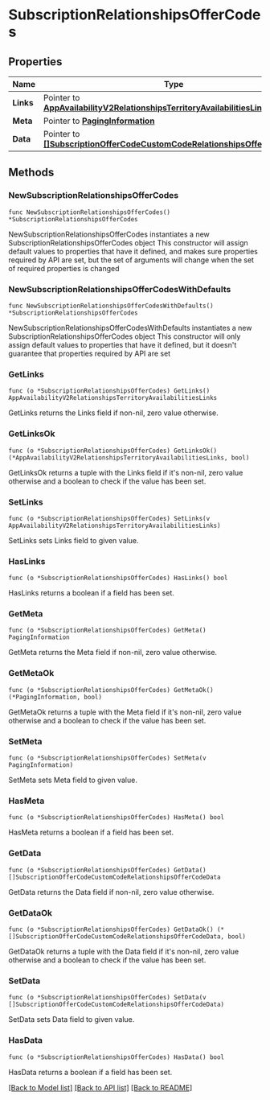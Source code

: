 # SubscriptionRelationshipsOfferCodes

## Properties

Name | Type | Description | Notes
------------ | ------------- | ------------- | -------------
**Links** | Pointer to [**AppAvailabilityV2RelationshipsTerritoryAvailabilitiesLinks**](AppAvailabilityV2RelationshipsTerritoryAvailabilitiesLinks.md) |  | [optional] 
**Meta** | Pointer to [**PagingInformation**](PagingInformation.md) |  | [optional] 
**Data** | Pointer to [**[]SubscriptionOfferCodeCustomCodeRelationshipsOfferCodeData**](SubscriptionOfferCodeCustomCodeRelationshipsOfferCodeData.md) |  | [optional] 

## Methods

### NewSubscriptionRelationshipsOfferCodes

`func NewSubscriptionRelationshipsOfferCodes() *SubscriptionRelationshipsOfferCodes`

NewSubscriptionRelationshipsOfferCodes instantiates a new SubscriptionRelationshipsOfferCodes object
This constructor will assign default values to properties that have it defined,
and makes sure properties required by API are set, but the set of arguments
will change when the set of required properties is changed

### NewSubscriptionRelationshipsOfferCodesWithDefaults

`func NewSubscriptionRelationshipsOfferCodesWithDefaults() *SubscriptionRelationshipsOfferCodes`

NewSubscriptionRelationshipsOfferCodesWithDefaults instantiates a new SubscriptionRelationshipsOfferCodes object
This constructor will only assign default values to properties that have it defined,
but it doesn't guarantee that properties required by API are set

### GetLinks

`func (o *SubscriptionRelationshipsOfferCodes) GetLinks() AppAvailabilityV2RelationshipsTerritoryAvailabilitiesLinks`

GetLinks returns the Links field if non-nil, zero value otherwise.

### GetLinksOk

`func (o *SubscriptionRelationshipsOfferCodes) GetLinksOk() (*AppAvailabilityV2RelationshipsTerritoryAvailabilitiesLinks, bool)`

GetLinksOk returns a tuple with the Links field if it's non-nil, zero value otherwise
and a boolean to check if the value has been set.

### SetLinks

`func (o *SubscriptionRelationshipsOfferCodes) SetLinks(v AppAvailabilityV2RelationshipsTerritoryAvailabilitiesLinks)`

SetLinks sets Links field to given value.

### HasLinks

`func (o *SubscriptionRelationshipsOfferCodes) HasLinks() bool`

HasLinks returns a boolean if a field has been set.

### GetMeta

`func (o *SubscriptionRelationshipsOfferCodes) GetMeta() PagingInformation`

GetMeta returns the Meta field if non-nil, zero value otherwise.

### GetMetaOk

`func (o *SubscriptionRelationshipsOfferCodes) GetMetaOk() (*PagingInformation, bool)`

GetMetaOk returns a tuple with the Meta field if it's non-nil, zero value otherwise
and a boolean to check if the value has been set.

### SetMeta

`func (o *SubscriptionRelationshipsOfferCodes) SetMeta(v PagingInformation)`

SetMeta sets Meta field to given value.

### HasMeta

`func (o *SubscriptionRelationshipsOfferCodes) HasMeta() bool`

HasMeta returns a boolean if a field has been set.

### GetData

`func (o *SubscriptionRelationshipsOfferCodes) GetData() []SubscriptionOfferCodeCustomCodeRelationshipsOfferCodeData`

GetData returns the Data field if non-nil, zero value otherwise.

### GetDataOk

`func (o *SubscriptionRelationshipsOfferCodes) GetDataOk() (*[]SubscriptionOfferCodeCustomCodeRelationshipsOfferCodeData, bool)`

GetDataOk returns a tuple with the Data field if it's non-nil, zero value otherwise
and a boolean to check if the value has been set.

### SetData

`func (o *SubscriptionRelationshipsOfferCodes) SetData(v []SubscriptionOfferCodeCustomCodeRelationshipsOfferCodeData)`

SetData sets Data field to given value.

### HasData

`func (o *SubscriptionRelationshipsOfferCodes) HasData() bool`

HasData returns a boolean if a field has been set.


[[Back to Model list]](../README.md#documentation-for-models) [[Back to API list]](../README.md#documentation-for-api-endpoints) [[Back to README]](../README.md)


